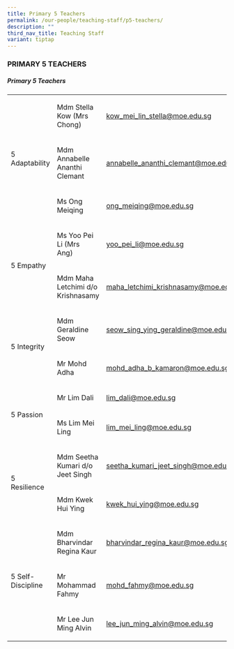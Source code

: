 ```yaml
---
title: Primary 5 Teachers
permalink: /our-people/teaching-staff/p5-teachers/
description: ""
third_nav_title: Teaching Staff
variant: tiptap
---
```

<h3>PRIMARY 5 TEACHERS</h3>
<h5>Primary 5 Teachers</h5>
<table style="minWidth: 75px">
<colgroup>
<col>
<col>
<col>
</colgroup>
<tbody>
<tr>
<td rowspan="3" colspan="1">
<p>5 Adaptability</p>
</td>
<td rowspan="1" colspan="1">
<p>Mdm Stella Kow (Mrs Chong)</p>
</td>
<td rowspan="1" colspan="1">
<p><a href="mailto:kow_mei_lin_stella@moe.edu.sg" rel="noopener noreferrer nofollow" target="_blank">kow_mei_lin_stella@moe.edu.sg</a>
</p>
</td>
</tr>
<tr>
<td rowspan="1" colspan="1">
<p>Mdm Annabelle Ananthi Clemant</p>
</td>
<td rowspan="1" colspan="1">
<p><a href="mailto:annabelle_ananthi_clemant@moe.edu.sg" rel="noopener noreferrer nofollow" target="_blank">annabelle_ananthi_clemant@moe.edu.sg</a>
</p>
</td>
</tr>
<tr>
<td rowspan="1" colspan="1">
<p>Ms Ong Meiqing</p>
</td>
<td rowspan="1" colspan="1">
<p><a href="mailto:ong_meiqing@moe.edu.sg" rel="noopener noreferrer nofollow" target="_blank">ong_meiqing@moe.edu.sg</a>
</p>
</td>
</tr>
<tr>
<td rowspan="2" colspan="1">
<p>5 Empathy</p>
</td>
<td rowspan="1" colspan="1">
<p>Ms Yoo Pei Li (Mrs Ang)&nbsp;&nbsp;&nbsp;&nbsp;</p>
</td>
<td rowspan="1" colspan="1">
<p><a href="mailto:yoo_pei_li@moe.edu.sg" rel="noopener noreferrer nofollow" target="_blank">yoo_pei_li@moe.edu.sg</a>
</p>
</td>
</tr>
<tr>
<td rowspan="1" colspan="1">
<p>Mdm Maha Letchimi d/o Krishnasamy</p>
</td>
<td rowspan="1" colspan="1">
<p><a href="mailto:maha_letchimi_krishnasamy@moe.edu.sg" rel="noopener noreferrer nofollow" target="_blank">maha_letchimi_krishnasamy@moe.edu.sg</a>
</p>
</td>
</tr>
<tr>
<td rowspan="2" colspan="1">
<p>5 Integrity</p>
</td>
<td rowspan="1" colspan="1">
<p>Mdm Geraldine Seow</p>
</td>
<td rowspan="1" colspan="1">
<p><a href="mailto:seow_sing_ying_geraldine@moe.edu.sg" rel="noopener noreferrer nofollow" target="_blank">seow_sing_ying_geraldine@moe.edu.sg</a>
</p>
</td>
</tr>
<tr>
<td rowspan="1" colspan="1">
<p>Mr Mohd Adha</p>
</td>
<td rowspan="1" colspan="1">
<p><a href="mailto:mohd_adha_b_kamaron@moe.edu.sg" rel="noopener noreferrer nofollow" target="_blank">mohd_adha_b_kamaron@moe.edu.sg</a>
</p>
</td>
</tr>
<tr>
<td rowspan="2" colspan="1">
<p>5 Passion</p>
</td>
<td rowspan="1" colspan="1">
<p>Mr Lim Dali</p>
</td>
<td rowspan="1" colspan="1">
<p><a href="mailto:lim_dali@moe.edu.sg" rel="noopener noreferrer nofollow" target="_blank">lim_dali@moe.edu.sg</a>
</p>
</td>
</tr>
<tr>
<td rowspan="1" colspan="1">
<p>Ms Lim Mei Ling</p>
</td>
<td rowspan="1" colspan="1">
<p><a href="mailto:lim_mei_ling@moe.edu.sg" rel="noopener noreferrer nofollow" target="_blank">lim_mei_ling@moe.edu.sg</a>
</p>
</td>
</tr>
<tr>
<td rowspan="2" colspan="1">
<p>5 Resilience</p>
</td>
<td rowspan="1" colspan="1">
<p>Mdm Seetha Kumari d/o Jeet Singh</p>
</td>
<td rowspan="1" colspan="1">
<p><a href="mailto:seetha_kumari_jeet_singh@moe.edu.sg" rel="noopener noreferrer nofollow" target="_blank">seetha_kumari_jeet_singh@moe.edu.sg</a>
</p>
</td>
</tr>
<tr>
<td rowspan="1" colspan="1">
<p>Mdm Kwek Hui Ying</p>
</td>
<td rowspan="1" colspan="1">
<p><a href="mailto:kwek_hui_ying@moe.edu.sg" rel="noopener noreferrer nofollow" target="_blank">kwek_hui_ying@moe.edu.sg</a>
</p>
</td>
</tr>
<tr>
<td rowspan="3" colspan="1">
<p>5 Self-Discipline</p>
</td>
<td rowspan="1" colspan="1">
<p>Mdm Bharvindar Regina Kaur</p>
</td>
<td rowspan="1" colspan="1">
<p><a href="mailto:bharvindar_regina_kaur@moe.edu.sg" rel="noopener noreferrer nofollow" target="_blank">bharvindar_regina_kaur@moe.edu.sg</a>
</p>
</td>
</tr>
<tr>
<td rowspan="1" colspan="1">
<p>Mr Mohammad Fahmy</p>
</td>
<td rowspan="1" colspan="1">
<p><a href="mailto:mohd_fahmy@moe.edu.sg" rel="noopener noreferrer nofollow" target="_blank">mohd_fahmy@moe.edu.sg</a>
</p>
</td>
</tr>
<tr>
<td rowspan="1" colspan="1">
<p>Mr Lee Jun Ming Alvin</p>
</td>
<td rowspan="1" colspan="1">
<p><a href="mailto:lee_jun_ming_alvin@moe.edu.sg" rel="noopener noreferrer nofollow" target="_blank">lee_jun_ming_alvin@moe.edu.sg</a>
</p>
</td>
</tr>
</tbody>
</table>
<p></p>